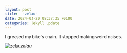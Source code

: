 ```yaml
---
layout: post
title:  "zelau"
date: 2024-03-20 08:37:35 +0100
categories: jekyll update
---
```


I greased my bike's chain. It stopped making weird noises.


![zelau](https://lh3.googleusercontent.com/pw/AP1GczNXqTFtzA9rjQoi28ND7mThG9SzZH8nWFmCaqFhjA6UT4pOTb7zyxqytl29WySlSPnlLtu2GjJrr3w91BsJ1rZoV_p6Pz7tn2e9LBjOoZLPlKJb6YU=w0)*zelau*&nbsp;



[jekyll-docs]: https://jekyllrb.com/docs/home
[jekyll-gh]:   https://github.com/jekyll/jekyll
[jekyll-talk]: https://talk.jekyllrb.com/
